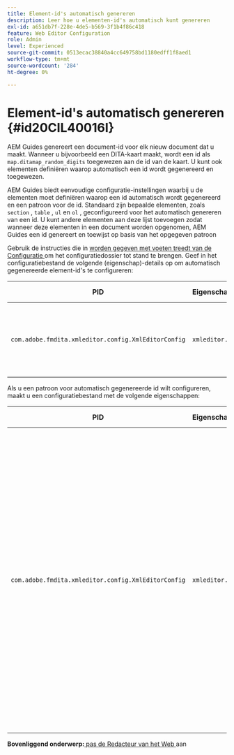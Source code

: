 ```yaml
---
title: Element-id's automatisch genereren
description: Leer hoe u elementen-id's automatisch kunt genereren
exl-id: a651db7f-228e-4de5-b569-3f1b4f86c418
feature: Web Editor Configuration
role: Admin
level: Experienced
source-git-commit: 0513ecac38840a4cc649758bd1180edff1f8aed1
workflow-type: tm+mt
source-wordcount: '284'
ht-degree: 0%

---
```


# Element-id&#39;s automatisch genereren {#id20CIL40016I}

AEM Guides genereert een document-id voor elk nieuw document dat u maakt. Wanneer u bijvoorbeeld een DITA-kaart maakt, wordt een id als `map.ditamap_random_digits` toegewezen aan de id van de kaart. U kunt ook elementen definiëren waarop automatisch een id wordt gegenereerd en toegewezen.

AEM Guides biedt eenvoudige configuratie-instellingen waarbij u de elementen moet definiëren waarop een id automatisch wordt gegenereerd en een patroon voor de id. Standaard zijn bepaalde elementen, zoals `section` , `table` , `ul` en `ol` , geconfigureerd voor het automatisch genereren van een id. U kunt andere elementen aan deze lijst toevoegen zodat wanneer deze elementen in een document worden opgenomen, AEM Guides een id genereert en toewijst op basis van het opgegeven patroon

Gebruik de instructies die in [ worden gegeven met voeten treedt van de Configuratie ](download-install-additional-config-override.md#) om het configuratiedossier tot stand te brengen. Geef in het configuratiebestand de volgende \(eigenschap\)-details op om automatisch gegenereerde element-id&#39;s te configureren:

| PID | Eigenschappensleutel | Waarde van eigenschap |
|---|------------|--------------|
| `com.adobe.fmdita.xmleditor.config.XmlEditorConfig` | `xmleditor.classes` | Geef een door komma&#39;s gescheiden lijst met elementen op. <br> **Standaardwaarde**: `"topic, section, table, simpletable, fig, image, ul, ol"` |

Als u een patroon voor automatisch gegenereerde id wilt configureren, maakt u een configuratiebestand met de volgende eigenschappen:

| PID | Eigenschappensleutel | Waarde van eigenschap |
|---|------------|--------------|
| `com.adobe.fmdita.xmleditor.config.XmlEditorConfig` | `xmleditor.pattern` | De standaardwaarde voor dit veld is ingesteld op `${elementName}_${id}` . De waarde `${elementName}` wordt vervangen door de naam van het element. De variabele `${id}` genereert een volgnummer voor het element. Als u bijvoorbeeld het alinea-element toewijst voor automatisch gegenereerde id&#39;s, krijgt de eerste alinea van het onderwerp of document een id zoals p\_1, de volgende alinea krijgt p\_2 enzovoort. In een ander document wordt het genereren van de id echter opnieuw gestart. Dit betekent dat id&#39;s zoals p\_1 en p\_2 in een ander document kunnen worden toegewezen aan alinea-elementen. **Standaardwaarde**: ``${elementName}_${id}`` |

**Bovenliggend onderwerp:**[ pas de Redacteur van het Web ](conf-web-editor.md) aan
